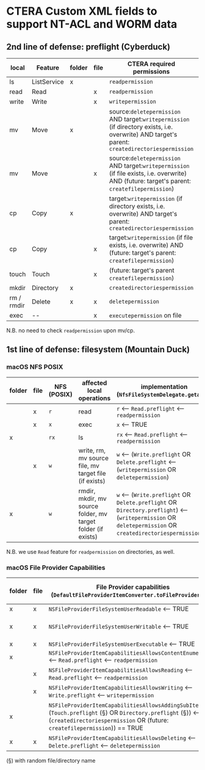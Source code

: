 # CTERA Custom XML fields to support NT-ACL and WORM data

## 2nd line of defense: preflight (Cyberduck)

| local      | Feature     | folder | file | CTERA required permissions                                                                                                                      | preflight |
|------------|-------------|--------|------|-------------------------------------------------------------------------------------------------------------------------------------------------|-----------|
| ls         | ListService | x      |      | `readpermission`                                                                                                                                | --        |
| read       | Read        |        | x    | `readpermission`                                                                                                                                | x         |                      
| write      | Write       |        | x    | `writepermission`                                                                                                                               | x         |
| mv         | Move        | x      |      | source:`deletepermission` AND target:`writepermission` (if directory exists, i.e. overwrite) AND target's parent: `createdirectoriespermission` | x         |
| mv         | Move        |        | x    | source:`deletepermission` AND target:`writepermission` (if file exists, i.e. overwrite) AND (future: target's parent: `createfilepermission`)   | x         |
| cp         | Copy        | x      |      | target:`writepermission` (if directory exists, i.e. overwrite) AND target's parent: `createdirectoriespermission`                               | x         |
| cp         | Copy        |        | x    | target:`writepermission` (if file exists, i.e. overwrite) AND (future: target's parent: `createfilepermission`)                                 | x         |
| touch      | Touch       |        | x    | (future: target's parent `createfilepermission`)                                                                                                | x         |
| mkdir      | Directory   | x      |      | `createdirectoriespermission`                                                                                                                   | x         |
| rm / rmdir | Delete      | x      | x    | `deletepermission`                                                                                                                              | x         |
| exec       | --          |        | x    | `executepermission` on file                                                                                                                     | --        |

N.B. no need to check `readpermission` upon mv/cp.

## 1st line of defense: filesystem (Mountain Duck)

### macOS NFS POSIX

| folder | file | NFS (POSIX) | affected local operations                                    | implementation (`NfsFileSystemDelegate.getattr`)                                                                                                           |
|--------|------|-------------|--------------------------------------------------------------|------------------------------------------------------------------------------------------------------------------------------------------------------------|
|        | x    | `r`         | read                                                         | `r` <-- `Read.preflight` <-- `readpermission`                                                                                                              |
|        | x    | `x`         | exec                                                         | `x` <-- TRUE                                                                                                                                               |
| x      |      | `rx`        | ls                                                           | `rx` <-- `Read.preflight` <-- `readpermission`                                                                                                             |                      
|        | x    | `w`         | write, rm, mv source file, mv target file (if exists)        | `w` <--  (`Write.preflight` OR `Delete.preflight`  <-- (`writepermission` OR `deletepermission`)                                                           |
| x      |      | `w`         | rmdir, mkdir, mv source folder, mv target folder (if exists) | `w` <--  (`Write.preflight` OR `Delete.preflight` OR `Directory.preflight`) <-- (`writepermission` OR `deletepermission` OR `createdirectoriespermission`) |

N.B. we use `Read` feature for `readpermission` on directories, as well.

### macOS File Provider Capabilities

| folder | file | File Provider capabilities (`DefaultFileProviderItemConverter.toFileProviderItem`)                                                                                                            | affected local operations |
|--------|------|-----------------------------------------------------------------------------------------------------------------------------------------------------------------------------------------------|---------------------------|
| x      | x    | `NSFileProviderFileSystemUserReadable` <-- TRUE                                                                                                                                               | read, ls                  |
| x      | x    | `NSFileProviderFileSystemUserWritable` <-- TRUE                                                                                                                                               | write, mv, touch, mkdir   |
| x      | x    | `NSFileProviderFileSystemUserExecutable` <-- TRUE                                                                                                                                             | exec                      |
| x      |      | `NSFileProviderItemCapabilitiesAllowsContentEnumerating` <-- `Read.preflight` <-- `readpermission`                                                                                            | ls                        |
|        | x    | `NSFileProviderItemCapabilitiesAllowsReading` <-- `Read.preflight` <-- `readpermission`                                                                                                       | read                      |                      
|        | x    | `NSFileProviderItemCapabilitiesAllowsWriting` <--  `Write.preflight`  <-- `writepermission`                                                                                                   | write                     |
| x      |      | `NSFileProviderItemCapabilitiesAllowsAddingSubItems` <-- (`Touch.preflight` (§) OR `Directory.preflight` (§)) <-- (`createdirectoriespermission` OR (future: `createfilepermission`)) == TRUE | mv, touch, mkdir          |
| x      | x    | `NSFileProviderItemCapabilitiesAllowsDeleting`  <-- `Delete.preflight` <-- `deletepermission`                                                                                                 | rm, rmdir, mv             |

(§) with random file/directory name

